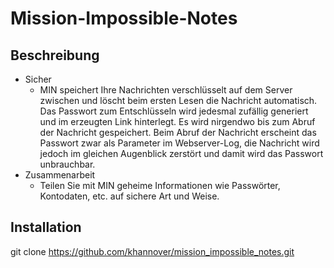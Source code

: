 # Mission-Impossible-Notes

## Beschreibung

- Sicher
  - MIN speichert Ihre Nachrichten verschlüsselt auf dem Server zwischen und löscht beim ersten Lesen die Nachricht automatisch. Das Passwort zum Entschlüsseln wird jedesmal zufällig generiert und im erzeugten Link hinterlegt. Es wird nirgendwo bis zum Abruf der Nachricht gespeichert. Beim Abruf der Nachricht erscheint das Passwort zwar als Parameter im Webserver-Log, die Nachricht wird jedoch im gleichen Augenblick zerstört und damit wird das Passwort unbrauchbar.
- Zusammenarbeit
  - Teilen Sie mit MIN geheime Informationen wie Passwörter, Kontodaten, etc. auf sichere Art und Weise.

## Installation

git clone https://github.com/khannover/mission_impossible_notes.git
